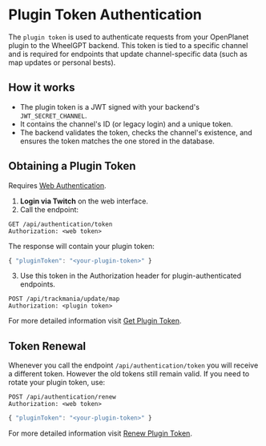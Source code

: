 # Plugin Token Authentication

The `plugin token` is used to authenticate requests from your OpenPlanet plugin to the WheelGPT backend.
This token is tied to a specific channel and is required for endpoints that update channel-specific data (such as map updates or personal bests).

## How it works

- The plugin token is a JWT signed with your backend's `JWT_SECRET_CHANNEL`.
- It contains the channel's ID (or legacy login) and a unique token.
- The backend validates the token, checks the channel's existence, and ensures the token matches the one stored in the database.

## Obtaining a Plugin Token

Requires [Web Authentication](./web.md).

1. **Login via Twitch** on the web interface.
2. Call the endpoint:

```http
GET /api/authentication/token
Authorization: <web token>
```

The response will contain your plugin token:

```js
{ "pluginToken": "<your-plugin-token>" }
```

3. Use this token in the Authorization header for plugin-authenticated endpoints.

```http
POST /api/trackmania/update/map
Authorization: <plugin token>
```

For more detailed information visit [Get Plugin Token](../endpoints/authentication/token.md).

## Token Renewal

Whenever you call the endpoint `/api/authentication/token` you will receive a different token. However the old tokens still remain valid.
If you need to rotate your plugin token, use:

```http
POST /api/authentication/renew
Authorization: <web token>
```

```js
{ "pluginToken": "<your-plugin-token>" }
```

For more detailed information visit [Renew Plugin Token](../endpoints/authentication/renew.md).
